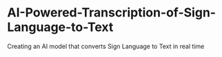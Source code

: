 # AI-Powered-Transcription-of-Sign-Language-to-Text
Creating an AI model that converts Sign Language to Text in real time
